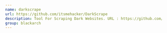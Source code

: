 ```yaml
---
name: darkscrape
url: https://github.com/itsmehacker/DarkScrape
description: Tool For Scraping Dark Websites. URL : https://github.com/itsmehacker/DarkScrape Groups : blackarch blackarch-webapp blackarch-scanner blackarch-recon
group: blackarch
---
```

